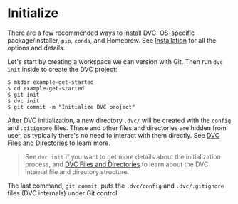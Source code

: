 # Initialize

There are a few recommended ways to install DVC: OS-specific package/installer,
`pip`, `conda`, and Homebrew. See [Installation](/doc/install) for all the
options and details.

Let's start by creating a <abbr>workspace</abbr> we can version with Git. Then
run `dvc init` inside to create the DVC <abbr>project</abbr>:

```dvc
$ mkdir example-get-started
$ cd example-get-started
$ git init
$ dvc init
$ git commit -m "Initialize DVC project"
```

After DVC initialization, a new directory `.dvc/` will be created with the
`config` and `.gitignore` files. These and other files and directories are
hidden from user, as typically there's no need to interact with them directly.
See [DVC Files and Directories](/doc/user-guide/dvc-files-and-directories) to
learn more.

> See `dvc init` if you want to get more details about the initialization
> process, and
> [DVC Files and Directories](/doc/user-guide/dvc-files-and-directories) to
> learn about the DVC internal file and directory structure.

The last command, `git commit`, puts the `.dvc/config` and `.dvc/.gitignore`
files (DVC internals) under Git control.
